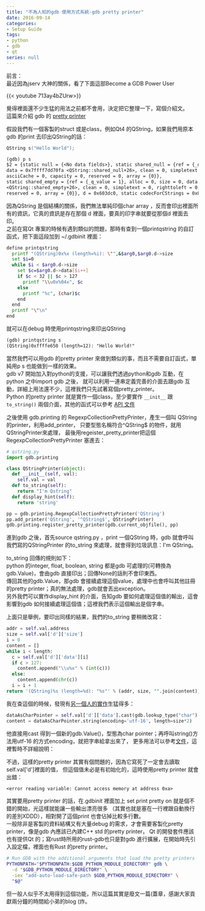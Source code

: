 ```yaml
---
title: "不為人知的gdb 使用方式系統-gdb pretty printer"
date: 2016-09-14
categories:
- Setup Guide
tags:
- python
- gdb
- qt
series: null
---
```


前言：  
最近因為jserv 大神的關係，看了下面這部Become a GDB Power User  

{{< youtube 713ay4bZUrw>}}

覺得裡面還不少生猛的用法之前都不會用，決定把它整理一下，寫個介紹文。  
這篇來介紹 gdb 的 [pretty printer](https://sourceware.org/gdb/onlinedocs/gdb/Pretty-Printing.html#Pretty-Printing)  
<!--more-->

假設我們有一個客製的struct 或是class，例如Qt4 的QString，如果我們用原本gdb 的print 去印出QString的話：  
```cpp
QString s("Hello World");
```
```txt
(gdb) p s
$2 = {static null = {<No data fields>}, static shared_null = {ref = {_q_value = 2}, alloc = 0, size = 0,
data = 0x7ffff7dd70fa <QString::shared_null+26>, clean = 0, simpletext = 0, righttoleft = 0,
asciiCache = 0, capacity = 0, reserved = 0, array = {0}},
static shared_empty = {ref = {_q_value = 1}, alloc = 0, size = 0, data = 0x7ffff7dd70da
<QString::shared_empty+26>, clean = 0, simpletext = 0, righttoleft = 0, asciiCache = 0, capacity = 0,
reserved = 0, array = {0}}, d = 0x603dc0, static codecForCStrings = 0x0}
```
因為QString 是個結構的關係，我們無法單純印個char array ，反而會印出裡面所有的資訊，它真的資訊是存在那個 d 裡面，要真的印字串就要從那個d 裡面去印。  
之前在寫Qt 專案的時候有遇到類似的問題，那時有查到一個printqstring 的自訂函式，把下面這段加到 ~/.gdbinit 裡面：  
```bash
define printqstring
  printf "(QString)0x%x (length=%i): \"",&$arg0,$arg0.d->size
  set $i=0
  while $i < $arg0.d->size
    set $c=$arg0.d->data[$i++]
    if $c < 32 || $c > 127
      printf "\\u0x%04x", $c
    else
      printf "%c", (char)$c
    end
  end
  printf "\"\n"
end
```
就可以在debug 時使用printqstring來印出QString  
```txt
(gdb) printqstring s
(QString)0xffffe650 (length=12): "Hello World!"
```

當然我們可以用gdb 的pretty printer 來做到類似的事，而且不需要自訂函式，單純用p s 也能做到一樣的效果。  
gdb v7 開始加入對python的支援，可以讓我們透過python和gdb 互動，在python 之中import gdb 之後，
就可以利用一連串定義完善的介面去跟gdb 互動，詳細上用法還不少，這裡我們只先試著寫個pretty\_printer。  
Python 的pretty printer 就是實作一個class，至少要實作 `__init__` 跟 `to_string()` 兩個介面，其他的函式可以參考 
[API  文件](https://sourceware.org/gdb/onlinedocs/gdb/Pretty-Printing-API.html#Pretty-Printing-API)  

之後使用 gdb.printing 的 RegexpCollectionPrettyPrinter，產生一個叫 QString 的printer，利用add\_printer，
只要型態名稱符合^QString$ 的物件，就用QStringPrinter來處理，
最後用regeister\_pretty\_printer把這個RegexpCollectionPrettyPrinter 塞進去：  
```python
# qstring.py
import gdb.printing

class QStringPrinter(object):
  def __init__(self, val):
    self.val = val
  def to_string(self):
    return "I'm Qstring"
  def display_hint(self):
    return 'string'

pp = gdb.printing.RegexpCollectionPrettyPrinter('QString')
pp.add_printer('QString', '^QString$', QStringPrinter)
gdb.printing.register_pretty_printer(gdb.current_objfile(), pp)
```
進到gdb 之後，首先source qstring.py ，print 一個QString 時，gdb 就會呼叫我們寫的QStringPrinter 的to\_string 來處理，就會得到垃圾訊息：I'm QString。  

to\_string 回傳的規則如下：  
python 的integer, float, boolean, string 都是gdb 可處理的(可轉換為gdb.Value)，會由gdb 直接印出；回傳None的話則不會印東西。  
傳回其他的gdb.Value，那gdb 會接續處理這個value，處理中也會呼叫其他註冊的pretty printer；真的無法處理，gdb就會丟出exception。  
另外我們可以實作display\_hint 的介面，告知gdb 要如何處理這個值的輸出，這會影響到gdb 如何接續處理這個值；這裡我們表示這個輸出是個字串。  

上面只是舉例，要印出同樣的結果，我們的to\_string 要稍微改寫：  
```python
addr = self.val.address
size = self.val['d']['size']
i = 0
content = []
while i < length:
  c = self.val['d']['data'][i]
  if c > 127:
    content.append("\\u%x" % (int(c)))
  else:
    content.append(chr(c))
  i = i + 1
return '(QString)%s (length=%d): "%s"' % (addr, size, "".join(content))
```

我在查這個的時候，發現有[另一個人的實作](http://nikosams.blogspot.tw/2009/10/gdb-qt-pretty-printers.html)生猛得多：  
```python
dataAsCharPointer = self.val['d']['data'].cast(gdb.lookup_type("char").pointer())
content = dataAsCharPointer.string(encoding='utf-16', length=size*2)
```

他直接用cast 得到一個新的gdb.Value()，型態為char pointer；再呼叫string()方法用utf-16 的方式encoding，就把字串給拿出來了，
更多用法可以參考[文件](https://sourceware.org/gdb/onlinedocs/gdb/Values-From-Inferior.html)，這裡暫時不詳細說明：  

不過，這樣的pretty printer 其實有個問題的，因為它寫死了一定會去讀取self.val['d']裡面的值，
但這個值未必是有初始化的，這時使用pretty printer 就會出錯：  
```txt
<error reading variable: Cannot access memory at address 0xa>
```

其實要用pretty printer 的話，在.gdbinit 裡面加上 set print pretty on 就是個不錯的開始，光這樣就能讓一些輸出漂亮很多
（其實也就是塞在一行裡跟自動換行的差別XDDD），相對開了這個print 也會佔掉比較多行數。  
一般除非是客製的資料結構又有大量debug 的需求，才會需要客製化pretty printer，像是gdb 內應該已內建C++ std 的pretty printer，
Qt 的開發套件應該也有提供Qt 的；寫rust時所用的rust-gdb也只是對gdb 進行擴展，在開始時先引入設定檔，裡面也有Rust 的pretty printer。  
```bash
# Run GDB with the additional arguments that load the pretty printers
PYTHONPATH="$PYTHONPATH:$GDB_PYTHON_MODULE_DIRECTORY" gdb \
  -d "$GDB_PYTHON_MODULE_DIRECTORY" \
  -iex "add-auto-load-safe-path $GDB_PYTHON_MODULE_DIRECTORY" \
  "$@"
```
但一般人似乎不太用得到這個功能，所以這篇其實是廢文一篇(蓋章，感謝大家貢獻兩分鐘的時間給小弟的blog (炸。  